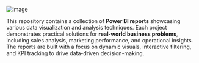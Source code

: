 ![image](https://github.com/user-attachments/assets/b113ac1c-6c4c-4949-8967-ffce80d39417)

This repository contains a collection of **Power BI reports** showcasing various data visualization and analysis techniques.
Each project demonstrates practical solutions for **real-world business problems**, including sales analysis, marketing performance, and operational insights. The reports are built with a focus on dynamic visuals, interactive filtering, and KPI tracking to drive data-driven decision-making.
